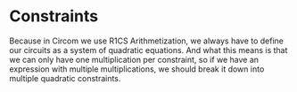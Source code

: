 # Constraints

Because in Circom we use R1CS Arithmetization, we always have to define our circuits as a system of quadratic equations. And what this means is that we can only have one multiplication per constraint, so if we have an expression with multiple multiplications, we should break it down into multiple quadratic constraints.
